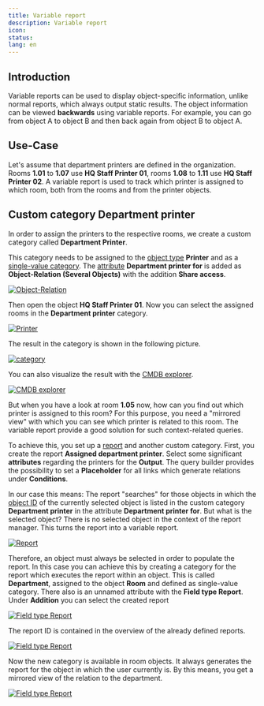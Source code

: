 ```yaml
---
title: Variable report
description: Variable report
icon:
status:
lang: en
---
```


## Introduction

Variable reports can be used to display object-specific information, unlike normal reports, which always output static results.
The object information can be viewed **backwards** using variable reports. For example, you can go from object A to object B and then back again from object B to object A.

## Use-Case

Let's assume that department printers are defined in the organization. Rooms **1.01** to **1.07** use **HQ Staff Printer 01**, rooms **1.08** to **1.11** use **HQ Staff Printer 02**.
A variable report is used to track which printer is assigned to which room, both from the rooms and from the printer objects.

## Custom category Department printer

In order to assign the printers to the respective rooms, we create a custom category called **Department Printer**.

This category needs to be assigned to the [object type](../basics/structure-of-the-it-documentation.md#object-type) **Printer** and as a [single-value category](../basics/structure-of-the-it-documentation.md#single-value-category). The [attribute](../basics/structure-of-the-it-documentation.md#attribute) **Department printer for** is added as **Object-Relation (Several Objects)** with the addition **Share access**.

[![Object-Relation](../assets/images/en/use-cases/variable-reports/1-vr.png)](../assets/images/en/use-cases/variable-reports/1-vr.png)

Then open the object **HQ Staff Printer 01**. Now you can select the assigned rooms in the **Department printer** category.

[![Printer](../assets/images/en/use-cases/variable-reports/2-vr.png)](../assets/images/en/use-cases/variable-reports/2-vr.png)

The result in the category is shown in the following picture.

[![category](../assets/images/en/use-cases/variable-reports/3-vr.png)](../assets/images/en/use-cases/variable-reports/3-vr.png)

You can also visualize the result with the [CMDB explorer](../evaluation/cmdb-explorer/index.md).

[![CMDB explorer](../assets/images/en/use-cases/variable-reports/4-vr.png)](../assets/images/en/use-cases/variable-reports/4-vr.png)

But when you have a look at room **1.05** now, how can you find out which printer is assigned to this room? For this purpose, you need a "mirrored view" with which you can see which printer is related to this room. The variable report provide a good solution for such context-related queries.

To achieve this, you set up a [report](../evaluation/report-manager.md) and another custom category. First, you create the report **Assigned department printer**. Select some significant **attributes** regarding the printers for the **Output**. The query builder provides the possibility to set a **Placeholder** for all links which generate relations under **Conditions**.

In our case this means: The report "searches" for those objects in which the [object ID](../basics/unique-references.md) of the currently selected object is listed in the custom category **Department printer** in the attribute **Department printer for**. But what is the selected object? There is no selected object in the context of the report manager.  This turns the report into a variable report.

[![Report](../assets/images/en/use-cases/variable-reports/5-vr.png)](../assets/images/en/use-cases/variable-reports/5-vr.png)

Therefore, an object must always be selected in order to populate the report. In this case you can achieve this by creating a category for the report which executes the report within an object. This is called **Department**, assigned to the object **Room** and defined as single-value category. There also is an unnamed attribute with the **Field type Report**. Under **Addition** you can select the created report

[![Field type Report](../assets/images/en/use-cases/variable-reports/6-vr.png)](../assets/images/en/use-cases/variable-reports/6-vr.png)

The report ID is contained in the overview of the already defined reports.

[![Field type Report](../assets/images/en/use-cases/variable-reports/7-vr.png)](../assets/images/en/use-cases/variable-reports/7-vr.png)

Now the new category is available in room objects. It always generates the report for the object in which the user currently is. By this means, you get a mirrored view of the relation to the department.

[![Field type Report](../assets/images/en/use-cases/variable-reports/8-vr.png)](../assets/images/en/use-cases/variable-reports/8-vr.png)
